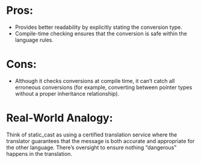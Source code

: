 
# Pros:
- Provides better readability by explicitly stating the conversion type.
- Compile-time checking ensures that the conversion is safe within the language rules.

# Cons:
- Although it checks conversions at compile time, it can’t catch all erroneous conversions (for example, converting between pointer types without a proper inheritance relationship).

# Real-World Analogy: 
Think of static_cast as using a certified translation service where the translator guarantees that the message is both accurate and appropriate for the other language. There’s oversight to ensure nothing “dangerous” happens in the translation.
